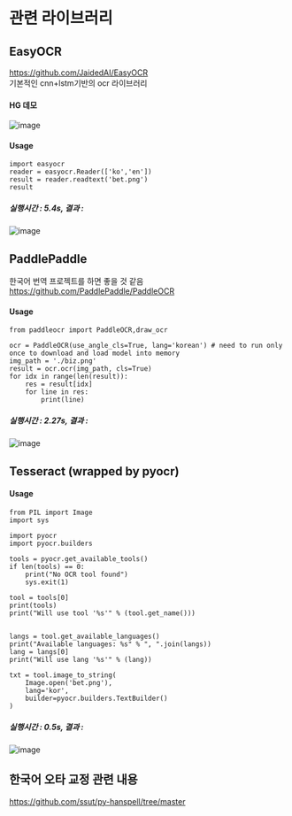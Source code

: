 # 관련 라이브러리

## EasyOCR
https://github.com/JaidedAI/EasyOCR  
기본적인 cnn+lstm기반의 ocr 라이브러리 
#### HG 데모
![image](https://github.com/user-attachments/assets/65b01c48-0b83-4542-80ed-2693c2614bcd)

#### Usage
```
import easyocr
reader = easyocr.Reader(['ko','en'])
result = reader.readtext('bet.png')
result
```
##### 실행시간 : 5.4s, 결과 : 
![image](https://github.com/user-attachments/assets/ed392030-c9e8-4f12-84de-6f0d8502333d)





## PaddlePaddle  
한국어 번역 프로젝트를 하면 좋을 것 같음 
https://github.com/PaddlePaddle/PaddleOCR

#### Usage
```
from paddleocr import PaddleOCR,draw_ocr

ocr = PaddleOCR(use_angle_cls=True, lang='korean') # need to run only once to download and load model into memory
img_path = './biz.png'
result = ocr.ocr(img_path, cls=True)
for idx in range(len(result)):
    res = result[idx]
    for line in res:
        print(line)
```
##### 실행시간 : 2.27s, 결과 : 
![image](https://github.com/user-attachments/assets/2bf99816-d949-4f7f-8f86-cfdf93bf2878)



## Tesseract (wrapped by pyocr)
#### Usage
```
from PIL import Image
import sys

import pyocr
import pyocr.builders

tools = pyocr.get_available_tools()
if len(tools) == 0:
    print("No OCR tool found")
    sys.exit(1)

tool = tools[0]
print(tools)
print("Will use tool '%s'" % (tool.get_name()))


langs = tool.get_available_languages()
print("Available languages: %s" % ", ".join(langs))
lang = langs[0]
print("Will use lang '%s'" % (lang))

txt = tool.image_to_string(
    Image.open('bet.png'),
    lang='kor',
    builder=pyocr.builders.TextBuilder()
)
```
##### 실행시간 : 0.5s, 결과 : 
![image](https://github.com/user-attachments/assets/48aed301-51df-45fd-a26b-d9e65ba3d767)


## 한국어 오타 교정 관련 내용
https://github.com/ssut/py-hanspell/tree/master
